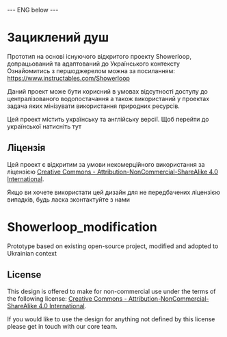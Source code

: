 --- ENG below ---
# Зациклений душ
Прототип на основі існуючого відкритого проекту Showerloop, допрацьований та адаптований до Українського контексту
Ознайомитись з першоджерелом можна за посиланням: https://www.instructables.com/Showerloop

Даний проект може бути корисний в умовах відсутності доступу до централізованого водопостачання а також використаний у проектах задача яких мінізувати використання природних ресурсів.

Цей проект містить українську та англійську версії. Щоб перейти до української натисніть тут


## Ліцензія 
Цей проект є відкритим за умови некомерційного використання за ліцензією
[Creative Commons - Attribution-NonCommercial-ShareAlike 4.0 International](https://creativecommons.org/licenses/by-nc-sa/4.0/).

Якщо ви хочете використати цей дизайн для не передбачених ліцензією випадків, будь ласка зконтактуйте з нами

>
>
>

# Showerloop_modification
Prototype based on existing open-source project, modified and adopted to Ukrainian context

## License 

This design is offered to make for non-commercial use under the terms of the following license: 
[Creative Commons - Attribution-NonCommercial-ShareAlike 4.0 International](https://creativecommons.org/licenses/by-nc-sa/4.0/).

If you would like to use the design for anything not defined by this license please get in touch with our core team.
